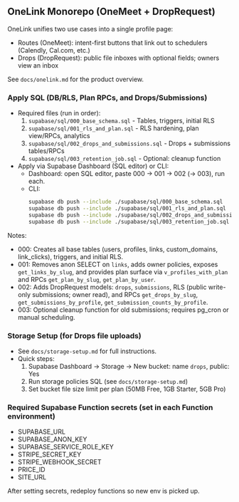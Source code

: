 ## OneLink Monorepo (OneMeet + DropRequest)

OneLink unifies two use cases into a single profile page:
- Routes (OneMeet): intent-first buttons that link out to schedulers (Calendly, Cal.com, etc.)
- Drops (DropRequest): public file inboxes with optional fields; owners view an inbox

See `docs/onelink.md` for the product overview.

### Apply SQL (DB/RLS, Plan RPCs, and Drops/Submissions)
- Required files (run in order):
  1. `supabase/sql/000_base_schema.sql` - Tables, triggers, initial RLS
  2. `supabase/sql/001_rls_and_plan.sql` - RLS hardening, plan view/RPCs, analytics
  3. `supabase/sql/002_drops_and_submissions.sql` - Drops + submissions tables/RPCs
  4. `supabase/sql/003_retention_job.sql` - Optional: cleanup function
- Apply via Supabase Dashboard (SQL editor) or CLI:
  - Dashboard: open SQL editor, paste 000 → 001 → 002 (→ 003), run each.
  - CLI:
    ```bash
    supabase db push --include ./supabase/sql/000_base_schema.sql
    supabase db push --include ./supabase/sql/001_rls_and_plan.sql
    supabase db push --include ./supabase/sql/002_drops_and_submissions.sql
    supabase db push --include ./supabase/sql/003_retention_job.sql  # optional
    ```

Notes:
- 000: Creates all base tables (users, profiles, links, custom_domains, link_clicks), triggers, and initial RLS.
- 001: Removes anon SELECT on `links`, adds owner policies, exposes `get_links_by_slug`, and provides plan surface via `v_profiles_with_plan` and RPCs `get_plan_by_slug`, `get_plan_by_user`.
- 002: Adds DropRequest models: `drops`, `submissions`, RLS (public write-only submissions; owner read), and RPCs `get_drops_by_slug`, `get_submissions_by_profile`, `get_submission_counts_by_profile`.
- 003: Optional cleanup function for old submissions; requires pg_cron or manual scheduling.

### Storage Setup (for Drops file uploads)
- See `docs/storage-setup.md` for full instructions.
- Quick steps:
  1. Supabase Dashboard → Storage → New bucket: name `drops`, public: Yes
  2. Run storage policies SQL (see `docs/storage-setup.md`)
  3. Set bucket file size limit per plan (50MB Free, 1GB Starter, 5GB Pro)

### Required Supabase Function secrets (set in each Function environment)
- SUPABASE_URL
- SUPABASE_ANON_KEY
- SUPABASE_SERVICE_ROLE_KEY
- STRIPE_SECRET_KEY
- STRIPE_WEBHOOK_SECRET
- PRICE_ID
- SITE_URL

After setting secrets, redeploy functions so new env is picked up.
